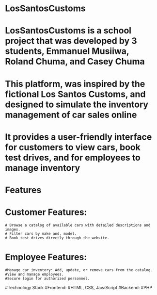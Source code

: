 # LosSantosCustoms
# LosSantosCustoms is a school project that was developed by 3 students, Emmanuel Musiiwa, Roland Chuma, and Casey Chuma
# This platform, was inspired by the fictional Los Santos Customs, and designed to simulate the inventory management of car sales online
# It provides a user-friendly interface for customers to view cars, book test drives, and for employees to manage inventory

# Features
  # Customer Features:
    # Browse a catalog of available cars with detailed descriptions and images.
    # Filter cars by make and, model.
    # Book test drives directly through the website.
  # Employee Features:
    #Manage car inventory: Add, update, or remove cars from the catalog.
    #View and manage employees.
    #Secure login for authorized personnel.

#Technology Stack
  #Frontend:
    #HTML, CSS, JavaScript
  #Backend:
    #PHP
